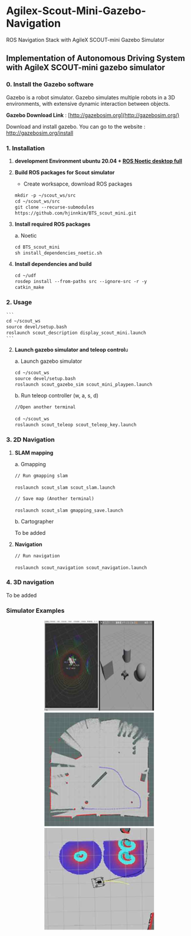 # Agilex-Scout-Mini-Gazebo-Navigation
ROS Navigation Stack with AgileX SCOUT-mini Gazebo Simulator

## Implementation of Autonomous Driving System with AgileX SCOUT-mini gazebo simulator

### **0. Install the Gazebo software**

Gazebo is a robot simulator. Gazebo simulates multiple robots in a 3D environments, with extensive dynamic interaction between objects.

**Gazebo Download Link** : [http://gazebosim.org](http://gazebosim.org/)

Download and install gazebo. You can go to the website : <http://gazebosim.org/install>

### **1. Installation**

1. **development Environment ubuntu 20.04 + [ROS Noetic desktop full](http://wiki.ros.org/noetic/Installation/Ubuntu)**

2. **Build ROS packages for Scout simulator**

    * Create worksapce, download ROS packages

    ```
    mkdir -p ~/scout_ws/src
    cd ~/scout_ws/src
    git clone --recurse-submodules https://github.com/hjinnkim/BTS_scout_mini.git
    ```

3. **Install required ROS packages**

    a. Noetic

    ```(dependencies) and build from source
    cd BTS_scout_mini
    sh install_dependencies_noetic.sh
    ```


4. **Install dependencies and build**

    ```
    cd ~/udf
    rosdep install --from-paths src --ignore-src -r -y
    catkin_make

### **2. Usage**
    ```
    cd ~/scout_ws
    source devel/setup.bash
    roslaunch scout_description display_scout_mini.launch 
    ```

2. **Launch gazebo simulator and teleop control**u

    a. Launch gazebo simulator

    ```uu
    cd ~/scout_ws
    source devel/setup.bash
    roslaunch scout_gazebo_sim scout_mini_playpen.launch
    ```

    b. Run teleop controller (w, a, s, d)

    ```
    //Open another terminal

    cd ~/scout_ws
    roslaunch scout_teleop scout_teleop_key.launch 
    ```

### **3. 2D Navigation**

1. **SLAM mapping**

    a. Gmapping

    ```
    // Run gmapping slam

    roslaunch scout_slam scout_slam.launch
    ```

    ```
    // Save map (Another terminal)

    roslaunch scout_slam gmapping_save.launch
    ```

    b. Cartographer

    To be added

2. **Navigation**

    ```
    // Run navigation

    roslaunch scout_navigation scout_navigation.launch
    ```

### **4. 3D navigation**

To be added

### Simulator Examples

<p align="center">
<img src="/resources/3d lidar.png" width=300px>
<br>
<img src="/resources/slam.png" width=300px>
<br>
<img src="/resources/planning.png" width=300px>
</p>